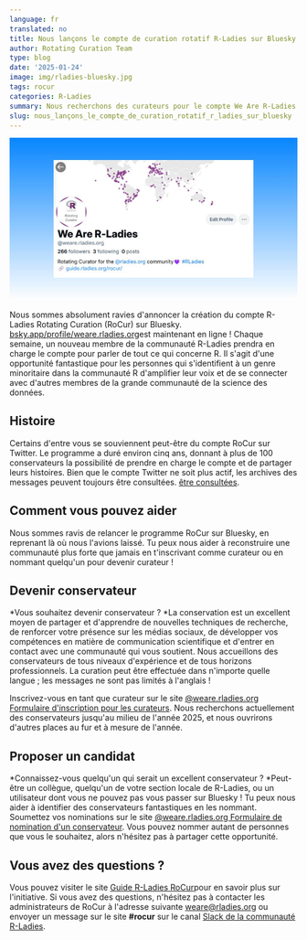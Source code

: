 ```yaml
---
language: fr
translated: no
title: Nous lançons le compte de curation rotatif R-Ladies sur Bluesky !
author: Rotating Curation Team
type: blog
date: '2025-01-24'
image: img/rladies-bluesky.jpg
tags: rocur
categories: R-Ladies
summary: Nous recherchons des curateurs pour le compte We Are R-Ladies Bluesky !
slug: nous_lançons_le_compte_de_curation_rotatif_r_ladies_sur_bluesky
---
```


![Capture d'écran de We Are R-Ladies sur Bluesky](img/rladies-bluesky.jpg)

Nous sommes absolument ravies d'annoncer la création du compte R-Ladies Rotating Curation (RoCur) sur Bluesky. [bsky.app/profile/weare.rladies.org](https://bsky.app/profile/weare.rladies.org)est maintenant en ligne !
Chaque semaine, un nouveau membre de la communauté R-Ladies prendra en charge le compte pour parler de tout ce qui concerne R.
Il s'agit d'une opportunité fantastique pour les personnes qui s'identifient à un genre minoritaire dans la communauté R d'amplifier leur voix et de se connecter avec d'autres membres de la grande communauté de la science des données.

## Histoire

Certains d'entre vous se souviennent peut-être du compte RoCur sur Twitter.
Le programme a duré environ cinq ans, donnant à plus de 100 conservateurs la possibilité de prendre en charge le compte et de partager leurs histoires.
Bien que le compte Twitter ne soit plus actif, les archives des messages peuvent toujours être consultées. [être consultées](https://rladies.org/tweet-archive/wearerladies/).

## Comment vous pouvez aider

Nous sommes ravis de relancer le programme RoCur sur Bluesky, en reprenant là où nous l'avions laissé.
Tu peux nous aider à reconstruire une communauté plus forte que jamais en t'inscrivant comme curateur ou en nommant quelqu'un pour devenir curateur !

## Devenir conservateur

\*Vous souhaitez devenir conservateur ?
\*La conservation est un excellent moyen de partager et d'apprendre de nouvelles techniques de recherche, de renforcer votre présence sur les médias sociaux, de développer vos compétences en matière de communication scientifique et d'entrer en contact avec une communauté qui vous soutient.
Nous accueillons des conservateurs de tous niveaux d'expérience et de tous horizons professionnels.
La curation peut être effectuée dans n'importe quelle langue ; les messages ne sont pas limités à l'anglais !

Inscrivez-vous en tant que curateur sur le site [@weare.rladies.org Formulaire d'inscription pour les curateurs](https://airtable.com/appjkZZgtF0iEWFjx/pagqsAma1WmUYxa9j/form).
Nous recherchons actuellement des conservateurs jusqu'au milieu de l'année 2025, et nous ouvrirons d'autres places au fur et à mesure de l'année.

## Proposer un candidat

\*Connaissez-vous quelqu'un qui serait un excellent conservateur ?
\*Peut-être un collègue, quelqu'un de votre section locale de R-Ladies, ou un utilisateur dont vous ne pouvez pas vous passer sur Bluesky !
Tu peux nous aider à identifier des conservateurs fantastiques en les nommant.
Soumettez vos nominations sur le site [@weare.rladies.org Formulaire de nomination d'un conservateur](https://airtable.com/appFIBzsk2AxWlGMt/pagfezjuCxohikOOa/form).
Vous pouvez nommer autant de personnes que vous le souhaitez, alors n'hésitez pas à partager cette opportunité.

## Vous avez des questions ?

Vous pouvez visiter le site [Guide R-Ladies RoCur](https://guide.rladies.org/rocur/about/)pour en savoir plus sur l'initiative.
Si vous avez des questions, n'hésitez pas à contacter les administrateurs de RoCur à l'adresse suivante [weare@rladies.org](mailto:weare@rladies.org) ou envoyer un message sur le site **\#rocur** sur le canal [Slack de la communauté R-Ladies](https://rladies.org/form/community-slack/).


